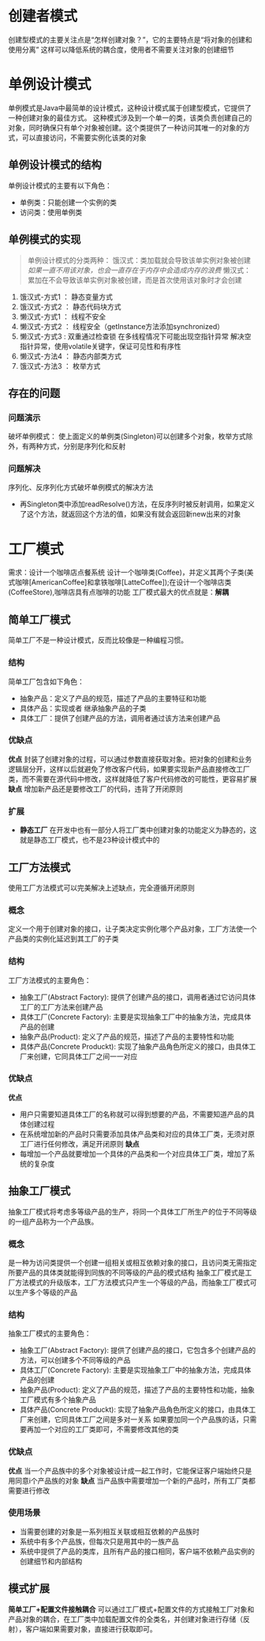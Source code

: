 # 创建者模式
创建型模式的主要关注点是“怎样创建对象？”，它的主要特点是“将对象的创建和使用分离”
这样可以降低系统的耦合度，使用者不需要关注对象的创建细节

# 单例设计模式
单例模式是Java中最简单的设计模式，这种设计模式属于创建型模式，它提供了一种创建对象的最佳方式。
这种模式涉及到一个单一的类，该类负责创建自己的对象，同时确保只有单个对象被创建。这个类提供了一种访问其唯一的对象的方式，可以直接访问，不需要实例化该类的对象
## 单例设计模式的结构
单例设计模式的主要有以下角色：
* 单例类：只能创建一个实例的类
* 访问类：使用单例类
## 单例模式的实现
> 单例设计模式的分类两种：
>   饿汉式：类加载就会导致该单实例对象被创建    *如果一直不用该对象，也会一直存在于内存中会造成内存的浪费*
>   懒汉式：累加在不会导致该单实例对象被创建，而是首次使用该对象时才会创建
1. 饿汉式-方式1 ： 静态变量方式   
2. 饿汉式-方式2 ： 静态代码块方式
3. 懒汉式-方式1 ： 线程不安全
4. 懒汉式-方式2 ： 线程安全（getInstance方法添加synchronized）
5. 懒汉式-方式3 :  双重通过检查锁 在多线程情况下可能出现空指针异常 解决空指针异常，使用volatile关键字，保证可见性和有序性
6. 懒汉式-方法4 ： 静态内部类方式
7. 饿汉式-方法3 ： 枚举方式
## 存在的问题
### 问题演示
破坏单例模式：
使上面定义的单例类(Singleton)可以创建多个对象，枚举方式除外，有两种方式，分别是序列化和反射
### 问题解决
序列化、反序列化方式破坏单例模式的解决方法
* 再Singleton类中添加readResolve()方法，在反序列时被反射调用，如果定义了这个方法，就返回这个方法的值，如果没有就会返回新new出来的对象

# 工厂模式
需求：设计一个咖啡店点餐系统
设计一个咖啡类(Coffee)，并定义其两个子类(美式咖啡[AmericanCoffee]和拿铁咖啡[LatteCoffee]);在设计一个咖啡店类(CoffeeStore),咖啡店具有点咖啡的功能
工厂模式最大的优点就是：**解耦**
## 简单工厂模式
简单工厂不是一种设计模式，反而比较像是一种编程习惯。
### 结构
简单工厂包含如下角色：
* 抽象产品：定义了产品的规范，描述了产品的主要特征和功能
* 具体产品：实现或者 继承抽象产品的子类
* 具体工厂：提供了创建产品的方法，调用者通过该方法来创建产品
### 优缺点
**优点**
封装了创建对象的过程，可以通过参数直接获取对象。把对象的创建和业务逻辑层分开，这样以后就避免了修改客户代码，如果要实现新产品直接修改工厂类，而不需要在源代码中修改，这样就降低了客户代码修改的可能性，更容易扩展
**缺点**
增加新产品还是要修改工厂的代码，违背了开闭原则
### 扩展
* **静态工厂**
在开发中也有一部分人将工厂类中创建对象的功能定义为静态的，这就是静态工厂模式，也不是23种设计模式中的
## 工厂方法模式
使用工厂方法模式可以完美解决上述缺点，完全遵循开闭原则
### 概念
定义一个用于创建对象的接口，让子类决定实例化哪个产品对象，工厂方法使一个产品类的实例化延迟到其工厂的子类
### 结构
工厂方法模式的主要角色：
* 抽象工厂(Abstract Factory): 提供了创建产品的接口，调用者通过它访问具体工厂的工厂方法来创建产品
* 具体工厂(Concrete Factory): 主要是实现抽象工厂中的抽象方法，完成具体产品的创建
* 抽象产品(Product): 定义了产品的规范，描述了产品的主要特性和功能
* 具体产品(Concrete Produckt): 实现了抽象产品角色所定义的接口，由具体工厂来创建，它同具体工厂之间一一对应
### 优缺点
**优点**
* 用户只需要知道具体工厂的名称就可以得到想要的产品，不需要知道产品的具体创建过程
* 在系统增加新的产品时只需要添加具体产品类和对应的具体工厂类，无须对原工厂进行任何修改，满足开闭原则
**缺点**
* 每增加一个产品就要增加一个具体的产品类和一个对应具体工厂类，增加了系统的复杂度
## 抽象工厂模式
抽象工厂模式将考虑多等级产品的生产，将同一个具体工厂所生产的位于不同等级的一组产品称为一个产品族。
### 概念
是一种为访问类提供一个创建一组相关或相互依赖对象的接口，且访问类无需指定所要产品的具体类就能得到同族的不同等级的产品的模式结构
抽象工厂模式是工厂方法模式的升级版本，工厂方法模式只产生一个等级的产品，而抽象工厂模式可以生产多个等级的产品
### 结构
抽象工厂模式的主要角色：
* 抽象工厂(Abstract Factory): 提供了创建产品的接口，它包含多个创建产品的方法，可以创建多个不同等级的产品
* 具体工厂(Concrete Factory): 主要是实现抽象工厂中的抽象方法，完成具体产品的创建
* 抽象产品(Product): 定义了产品的规范，描述了产品的主要特性和功能，抽象工厂模式有多个抽象产品
* 具体产品(Concrete Produckt): 实现了抽象产品角色所定义的接口，由具体工厂来创建，它同具体工厂之间是多对一关系
如果要加同一个产品族的话，只需要再加一个对应的工厂类即可，不需要修改其他的类
### 优缺点
**优点**
当一个产品族中的多个对象被设计成一起工作时，它能保证客户端始终只是用同意i个产品族的对象
**缺点**
当产品族中需要增加一个新的产品时，所有工厂类都需要进行修改
### 使用场景
* 当需要创建的对象是一系列相互关联或相互依赖的产品族时
* 系统中有多个产品族，但每次只是用其中的一族产品
* 系统中提供了产品的类库，且所有产品的接口相同，客户端不依赖产品实例的创建细节和内部结构

## 模式扩展
**简单工厂+配置文件接触耦合**
可以通过工厂模式+配置文件的方式接触工厂对象和产品对象的耦合，在工厂类中加载配置文件的全类名，并创建对象进行存储（反射），客户端如果需要对象，直接进行获取即可。
